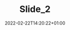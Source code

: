 ---
title: "Slide_2"
date: 2022-02-22T14:20:22+01:00
img: "images/library-g1433b3a33_1920.jpeg"
desc: "El Gobierno adelanta cuatro meses la convocatoria de becas, que contará con una inversión de 2.134 millones de euros"
url: "/ministerioUnivesidades.grupoavalon.com/portal-web/noticias/news_161/"
---